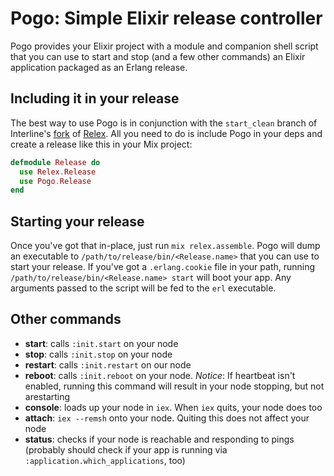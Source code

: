 # Pogo: Simple Elixir release controller

Pogo provides your Elixir project with a module and companion shell script
that you can use to start and stop (and a few other commands) an Elixir
application packaged as an Erlang release.

## Including it in your release

The best way to use Pogo is in conjunction with the `start_clean` branch of
Interline's [fork][1] of [Relex][2]. All you need to do is include Pogo in
your deps and create a release like this in your Mix project:

```elixir
defmodule Release do
  use Relex.Release
  use Pogo.Release
end
```

## Starting your release

Once you've got that in-place, just run `mix relex.assemble`. Pogo will dump
an executable to `/path/to/release/bin/<Release.name>` that you can use to
start your release. If you've got a `.erlang.cookie` file in your path,
running `/path/to/release/bin/<Release.name> start` will boot your app.
Any arguments passed to the script will be fed to the `erl` executable.

## Other commands

- **start**: calls `:init.start` on your node
- **stop**: calls `:init.stop` on your node
- **restart**: calls `:init.restart` on our node
- **reboot**: calls `:init.reboot` on your node. *Notice*: If heartbeat isn't
  enabled, running this command will result in your node stopping,
  but not arestarting
- **console**: loads up your node in `iex`. When `iex` quits, your node does too
- **attach**: `iex --remsh` onto your node. Quiting this does not affect your node
- **status**: checks if your node is reachable and responding to pings (probably
  should check if your app is running via `:application.which_applications`, too)

[1]: https://github.com/interline/relex "Interline's fork of yrashk/relex"
[2]: https://github.com/yrashk/relex

